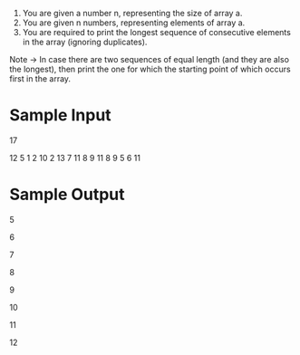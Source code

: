 1. You are given a number n, representing the size of array a.
2. You are given n numbers, representing elements of array a.
3. You are required to print the longest sequence of consecutive elements in the array (ignoring duplicates).

Note -> In case there are two sequences of equal length (and they are also the longest), then print the one for which the starting point of which occurs first in the array.


# Sample Input

17

12
5
1
2
10
2
13
7
11
8
9
11
8
9
5
6
11

# Sample Output

5

6

7

8

9

10

11

12